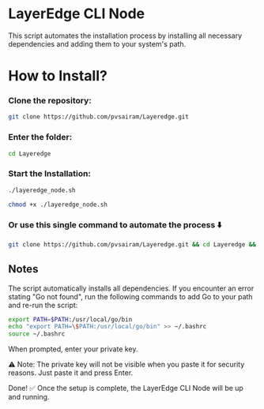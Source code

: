 # LayerEdge CLI Node

This script automates the installation process by installing all necessary dependencies and adding them to your system's path.

# How to Install?

### Clone the repository:
```bash
git clone https://github.com/pvsairam/Layeredge.git
```

### Enter the folder:
```bash
cd Layeredge
```

### Start the Installation:
```bash
./layeredge_node.sh
```

```bash
chmod +x ./layeredge_node.sh
```

### Or use this single command to automate the process ⬇️
```bash
git clone https://github.com/pvsairam/Layeredge.git && cd Layeredge && ./layeredge_node.sh
```

## Notes

The script automatically installs all dependencies.
If you encounter an error stating "Go not found", run the following commands to add Go to your path and re-run the script:

```bash
export PATH=$PATH:/usr/local/go/bin
echo "export PATH=\$PATH:/usr/local/go/bin" >> ~/.bashrc
source ~/.bashrc
```

When prompted, enter your private key.

⚠ Note: The private key will not be visible when you paste it for security reasons. Just paste it and press Enter.

Done! ✅ Once the setup is complete, the LayerEdge CLI Node will be up and running.
